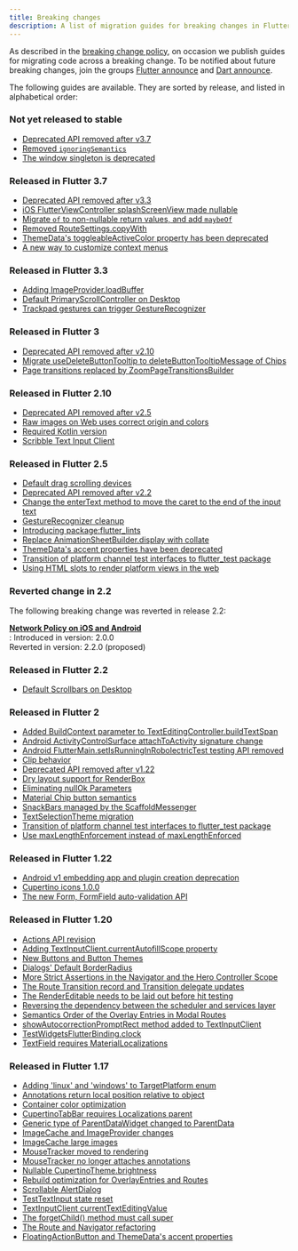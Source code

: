 ```yaml
---
title: Breaking changes
description: A list of migration guides for breaking changes in Flutter.
---
```


As described in the [breaking change policy][],
on occasion we publish guides
for migrating code across a breaking change.
To be notified about future breaking changes,
join the groups [Flutter announce][] and [Dart announce][].

The following guides are available. They are sorted by
release, and listed in alphabetical order:

[breaking change policy]: {{site.url}}/reference/sdk/compatibility
[Flutter announce]: {{site.groups}}/forum/#!forum/flutter-announce
[Dart announce]: https://groups.google.com/a/dartlang.org/g/announce

### Not yet released to stable

* [Deprecated API removed after v3.7][]
* [Removed `ignoringSemantics`][]
* [The window singleton is deprecated][]

[Deprecated API removed after v3.7]: {{site.url}}/reference/sdk/breaking-changes/3-7-deprecations
[Removed `ignoringSemantics`]: {{site.url}}/reference/sdk/breaking-changes/ignoringsemantics-migration
[The window singleton is deprecated]: {{site.url}}/reference/sdk/breaking-changes/window-singleton

### Released in Flutter 3.7

* [Deprecated API removed after v3.3][]
* [iOS FlutterViewController splashScreenView made nullable][]
* [Migrate `of` to non-nullable return values, and add `maybeOf`][]
* [Removed RouteSettings.copyWith][]
* [ThemeData's toggleableActiveColor property has been deprecated][]
* [A new way to customize context menus][]

[Deprecated API removed after v3.3]: {{site.url}}/reference/sdk/breaking-changes/3-3-deprecations
[iOS FlutterViewController splashScreenView made nullable]: {{site.url}}/reference/sdk/breaking-changes/ios-flutterviewcontroller-splashscreenview-nullable
[Migrate `of` to non-nullable return values, and add `maybeOf`]: {{site.url}}/reference/sdk/breaking-changes/supplemental-maybeOf-migration
[Removed RouteSettings.copyWith]: {{site.url}}/reference/sdk/breaking-changes/routesettings-copywith-migration
[ThemeData's toggleableActiveColor property has been deprecated]: {{site.url}}/reference/sdk/breaking-changes/toggleable-active-color
[A new way to customize context menus]: {{site.url}}/release/breaking-changes/context-menus

### Released in Flutter 3.3

* [Adding ImageProvider.loadBuffer][]
* [Default PrimaryScrollController on Desktop][]
* [Trackpad gestures can trigger GestureRecognizer][]

[Adding ImageProvider.loadBuffer]: {{site.url}}/reference/sdk/breaking-changes/image-provider-load-buffer
[Default PrimaryScrollController on Desktop]: {{site.url}}/reference/sdk/breaking-changes/primary-scroll-controller-desktop
[Trackpad gestures can trigger GestureRecognizer]: {{site.url}}/reference/sdk/breaking-changes/trackpad-gestures

### Released in Flutter 3

* [Deprecated API removed after v2.10][]
* [Migrate useDeleteButtonTooltip to deleteButtonTooltipMessage of Chips][]
* [Page transitions replaced by ZoomPageTransitionsBuilder][]


[Deprecated API removed after v2.10]: {{site.url}}/reference/sdk/breaking-changes/2-10-deprecations
[Page transitions replaced by ZoomPageTransitionsBuilder]: {{site.url}}/reference/sdk/breaking-changes/page-transition-replaced-by-ZoomPageTransitionBuilder
[Migrate useDeleteButtonTooltip to deleteButtonTooltipMessage of Chips]: {{site.url}}/reference/sdk/breaking-changes/chip-usedeletebuttontooltip-migration

### Released in Flutter 2.10

* [Deprecated API removed after v2.5][]
* [Raw images on Web uses correct origin and colors][]
* [Required Kotlin version][]
* [Scribble Text Input Client][]

[Deprecated API removed after v2.5]: {{site.url}}/reference/sdk/breaking-changes/2-5-deprecations
[Raw images on Web uses correct origin and colors]: {{site.url}}/reference/sdk/breaking-changes/raw-images-on-web-uses-correct-origin-and-colors
[Required Kotlin version]: {{site.url}}/reference/sdk/breaking-changes/kotlin-version
[Scribble Text Input Client]: {{site.url}}/reference/sdk/breaking-changes/scribble-text-input-client

### Released in Flutter 2.5

* [Default drag scrolling devices][]
* [Deprecated API removed after v2.2][]
* [Change the enterText method to move the caret to the end of the input text][]
* [GestureRecognizer cleanup][]
* [Introducing package:flutter_lints][]
* [Replace AnimationSheetBuilder.display with collate][]
* [ThemeData's accent properties have been deprecated][]
* [Transition of platform channel test interfaces to flutter_test package][]
* [Using HTML slots to render platform views in the web][]

[Change the enterText method to move the caret to the end of the input text]: {{site.url}}/reference/sdk/breaking-changes/enterText-trailing-caret
[Default drag scrolling devices]: {{site.url}}/reference/sdk/breaking-changes/default-scroll-behavior-drag
[Deprecated API removed after v2.2]: {{site.url}}/reference/sdk/breaking-changes/2-2-deprecations
[GestureRecognizer cleanup]: {{site.url}}/reference/sdk/breaking-changes/gesture-recognizer-add-allowed-pointer
[Introducing package:flutter_lints]: {{site.url}}/reference/sdk/breaking-changes/flutter-lints-package
[Replace AnimationSheetBuilder.display with collate]: {{site.url}}/reference/sdk/breaking-changes/animation-sheet-builder-display
[ThemeData's accent properties have been deprecated]: {{site.url}}/reference/sdk/breaking-changes/theme-data-accent-properties
[Transition of platform channel test interfaces to flutter_test package]: {{site.url}}/reference/sdk/breaking-changes/mock-platform-channels
[Using HTML slots to render platform views in the web]: {{site.url}}/reference/sdk/breaking-changes/platform-views-using-html-slots-web

### Reverted change in 2.2

The following breaking change was reverted in release 2.2:

<b>[Network Policy on iOS and Android][]</b><br>
:  Introduced in version: 2.0.0<br>
   Reverted in version:   2.2.0 (proposed)

[Network Policy on iOS and Android]: {{site.url}}/reference/sdk/breaking-changes/network-policy-ios-android

### Released in Flutter 2.2

* [Default Scrollbars on Desktop][]

[Default Scrollbars on Desktop]: {{site.url}}/reference/sdk/breaking-changes/default-desktop-scrollbars

### Released in Flutter 2

* [Added BuildContext parameter to TextEditingController.buildTextSpan][]
* [Android ActivityControlSurface attachToActivity signature change][]
* [Android FlutterMain.setIsRunningInRobolectricTest testing API removed][]
* [Clip behavior][]
* [Deprecated API removed after v1.22][]
* [Dry layout support for RenderBox][]
* [Eliminating nullOk Parameters][]
* [Material Chip button semantics][]
* [SnackBars managed by the ScaffoldMessenger][]
* [TextSelectionTheme migration][]
* [Transition of platform channel test interfaces to flutter_test package][]
* [Use maxLengthEnforcement instead of maxLengthEnforced][]

[Added BuildContext parameter to TextEditingController.buildTextSpan]: {{site.url}}/reference/sdk/breaking-changes/buildtextspan-buildcontext
[Android ActivityControlSurface attachToActivity signature change]: {{site.url}}/reference/sdk/breaking-changes/android-activity-control-surface-attach
[Android FlutterMain.setIsRunningInRobolectricTest testing API removed]: {{site.url}}/reference/sdk/breaking-changes/android-setIsRunningInRobolectricTest-removed
[Clip behavior]: {{site.url}}/reference/sdk/breaking-changes/clip-behavior
[Deprecated API removed after v1.22]: {{site.url}}/reference/sdk/breaking-changes/1-22-deprecations
[Dry layout support for RenderBox]: {{site.url}}/reference/sdk/breaking-changes/renderbox-dry-layout
[Eliminating nullOk Parameters]: {{site.url}}/reference/sdk/breaking-changes/eliminating-nullok-parameters
[Material Chip button semantics]: {{site.url}}/reference/sdk/breaking-changes/material-chip-button-semantics
[SnackBars managed by the ScaffoldMessenger]: {{site.url}}/reference/sdk/breaking-changes/scaffold-messenger
[TextSelectionTheme migration]: {{site.url}}/reference/sdk/breaking-changes/text-selection-theme
[Use maxLengthEnforcement instead of maxLengthEnforced]: {{site.url}}/reference/sdk/breaking-changes/use-maxLengthEnforcement-instead-of-maxLengthEnforced
[Transition of platform channel test interfaces to flutter_test package]: {{site.url}}/reference/sdk/breaking-changes/mock-platform-channels

### Released in Flutter 1.22

* [Android v1 embedding app and plugin creation deprecation][]
* [Cupertino icons 1.0.0][]
* [The new Form, FormField auto-validation API][]


[Android v1 embedding app and plugin creation deprecation]: {{site.url}}/reference/sdk/breaking-changes/android-v1-embedding-create-deprecation
[Cupertino icons 1.0.0]: {{site.url}}/reference/sdk/breaking-changes/cupertino-icons-1.0.0
[The new Form, FormField auto-validation API]: {{site.url}}/reference/sdk/breaking-changes/form-field-autovalidation-api

### Released in Flutter 1.20

* [Actions API revision][]
* [Adding TextInputClient.currentAutofillScope property][]
* [New Buttons and Button Themes][]
* [Dialogs' Default BorderRadius][]
* [More Strict Assertions in the Navigator and the Hero Controller Scope][]
* [The Route Transition record and Transition delegate updates][]
* [The RenderEditable needs to be laid out before hit testing][]
* [Reversing the dependency between the scheduler and services layer][]
* [Semantics Order of the Overlay Entries in Modal Routes][]
* [showAutocorrectionPromptRect method added to TextInputClient][]
* [TestWidgetsFlutterBinding.clock][]
* [TextField requires MaterialLocalizations][]

[Actions API revision]: {{site.url}}/reference/sdk/breaking-changes/actions-api-revision
[Adding TextInputClient.currentAutofillScope property]: {{site.url}}/reference/sdk/breaking-changes/add-currentAutofillScope-to-TextInputClient
[New Buttons and Button Themes]: {{site.url}}/reference/sdk/breaking-changes/buttons
[Dialogs' Default BorderRadius]: {{site.url}}/reference/sdk/breaking-changes/dialog-border-radius
[More Strict Assertions in the Navigator and the Hero Controller Scope]: {{site.url}}/reference/sdk/breaking-changes/hero-controller-scope
[Reversing the dependency between the scheduler and services layer]: {{site.url}}/reference/sdk/breaking-changes/services-scheduler-dependency-reversed
[The RenderEditable needs to be laid out before hit testing]: {{site.url}}/reference/sdk/breaking-changes/rendereditable-layout-before-hit-test
[Semantics Order of the Overlay Entries in Modal Routes]: {{site.url}}/reference/sdk/breaking-changes/modal-router-semantics-order
[showAutocorrectionPromptRect method added to TextInputClient]: {{site.url}}/reference/sdk/breaking-changes/add-showAutocorrectionPromptRect
[TestWidgetsFlutterBinding.clock]: {{site.url}}/reference/sdk/breaking-changes/test-widgets-flutter-binding-clock
[TextField requires MaterialLocalizations]: {{site.url}}/reference/sdk/breaking-changes/text-field-material-localizations
[The Route Transition record and Transition delegate updates]: {{site.url}}/reference/sdk/breaking-changes/route-transition-record-and-transition-delegate

### Released in Flutter 1.17

* [Adding 'linux' and 'windows' to TargetPlatform enum][]
* [Annotations return local position relative to object][]
* [Container color optimization][]
* [CupertinoTabBar requires Localizations parent][]
* [Generic type of ParentDataWidget changed to ParentData][]
* [ImageCache and ImageProvider changes][]
* [ImageCache large images][]
* [MouseTracker moved to rendering][]
* [MouseTracker no longer attaches annotations][]
* [Nullable CupertinoTheme.brightness][]
* [Rebuild optimization for OverlayEntries and Routes][]
* [Scrollable AlertDialog][]
* [TestTextInput state reset][]
* [TextInputClient currentTextEditingValue][]
* [The forgetChild() method must call super][]
* [The Route and Navigator refactoring][]
* [FloatingActionButton and ThemeData's accent properties][]

[Adding 'linux' and 'windows' to TargetPlatform enum]: {{site.url}}/reference/sdk/breaking-changes/target-platform-linux-windows
[Annotations return local position relative to object]: {{site.url}}/reference/sdk/breaking-changes/annotations-return-local-position-relative-to-object
[Container color optimization]: {{site.url}}/reference/sdk/breaking-changes/container-color
[CupertinoTabBar requires Localizations parent]: {{site.url}}/reference/sdk/breaking-changes/cupertino-tab-bar-localizations
[Generic type of ParentDataWidget changed to ParentData]: {{site.url}}/reference/sdk/breaking-changes/parent-data-widget-generic-type
[ImageCache and ImageProvider changes]: {{site.url}}/reference/sdk/breaking-changes/image-cache-and-provider
[ImageCache large images]: {{site.url}}/reference/sdk/breaking-changes/imagecache-large-images
[MouseTracker moved to rendering]: {{site.url}}/reference/sdk/breaking-changes/mouse-tracker-moved-to-rendering
[MouseTracker no longer attaches annotations]: {{site.url}}/reference/sdk/breaking-changes/mouse-tracker-no-longer-attaches-annotations
[Nullable CupertinoTheme.brightness]: {{site.url}}/reference/sdk/breaking-changes/nullable-cupertinothemedata-brightness
[Rebuild optimization for OverlayEntries and Routes]: {{site.url}}/reference/sdk/breaking-changes/overlay-entry-rebuilds
[Replace AnimationSheetBuilder.display with collate]: {{site.url}}/reference/sdk/breaking-changes/animation-sheet-builder-display
[Scrollable AlertDialog]: {{site.url}}/reference/sdk/breaking-changes/scrollable-alert-dialog
[TestTextInput state reset]: {{site.url}}/reference/sdk/breaking-changes/test-text-input
[TextInputClient currentTextEditingValue]: {{site.url}}/reference/sdk/breaking-changes/text-input-client-current-value
[The forgetChild() method must call super]: {{site.url}}/reference/sdk/breaking-changes/forgetchild-call-super
[The Route and Navigator refactoring]: {{site.url}}/reference/sdk/breaking-changes/route-navigator-refactoring
[FloatingActionButton and ThemeData's accent properties]: {{site.url}}/reference/sdk/breaking-changes/fab-theme-data-accent-properties
